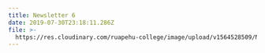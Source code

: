 ```yaml
---
title: Newsletter 6
date: 2019-07-30T23:18:11.286Z
file: >-
  https://res.cloudinary.com/ruapehu-college/image/upload/v1564528509/Newsletter_6-2019_om2aip.pdf
---
```


